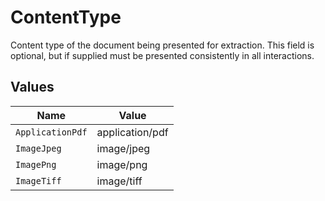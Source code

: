 # ContentType

Content type of the document being presented for extraction. This field is optional, but if supplied must be presented consistently in all interactions.


## Values

| Name             | Value            |
| ---------------- | ---------------- |
| `ApplicationPdf` | application/pdf  |
| `ImageJpeg`      | image/jpeg       |
| `ImagePng`       | image/png        |
| `ImageTiff`      | image/tiff       |